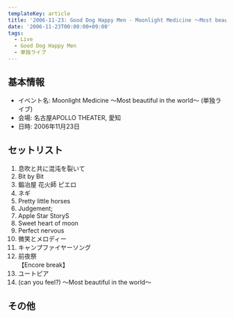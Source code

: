 ```yaml
---
templateKey: article
title: '2006-11-23: Good Dog Happy Men - Moonlight Medicine ～Most beautiful in the world～ at 名古屋APOLLO THEATER'
date: '2006-11-23T00:00:00+09:00'
tags:
  - Live
  - Good Dog Happy Men
  - 単独ライブ
---
```

## 基本情報

* イベント名: Moonlight Medicine ～Most beautiful in the world～ (単独ライブ)
* 会場: 名古屋APOLLO THEATER, 愛知
* 日時: 2006年11月23日

## セットリスト

1. 息吹と共に混沌を裂いて
1. Bit by Bit
1. 鍛冶屋 花火師 ピエロ
1. ネギ
1. Pretty little horses
1. Judgement;
1. Apple Star StoryS
1. Sweet heart of moon
1. Perfect nervous
1. 微笑とメロディー
1. キャンプファイヤーソング
1. 前夜祭<br>
   【Encore break】
1. ユートピア
1. (can you feel?) ～Most beautiful in the world～

## その他

